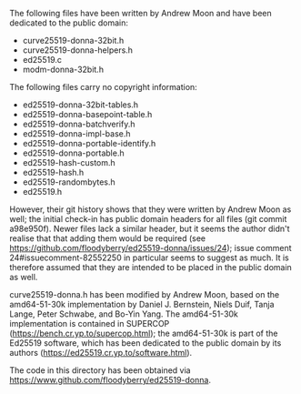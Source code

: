 The following files have been written by Andrew Moon and have been
dedicated to the public domain:

* curve25519-donna-32bit.h
* curve25519-donna-helpers.h
* ed25519.c
* modm-donna-32bit.h

The following files carry no copyright information:

* ed25519-donna-32bit-tables.h
* ed25519-donna-basepoint-table.h
* ed25519-donna-batchverify.h
* ed25519-donna-impl-base.h
* ed25519-donna-portable-identify.h
* ed25519-donna-portable.h
* ed25519-hash-custom.h
* ed25519-hash.h
* ed25519-randombytes.h
* ed25519.h

However, their git history shows that they were written by Andrew Moon
as well; the initial check-in has public domain headers for all files
(git commit a98e950f).  Newer files lack a similar header, but it seems
the author didn't realise that that adding them would be required
(see https://github.com/floodyberry/ed25519-donna/issues/24);
issue comment 24#issuecomment-82552250 in particular seems to suggest as
much.  It is therefore assumed that they are intended to be placed in
the public domain as well.

curve25519-donna.h has been modified by Andrew Moon, based on the
amd64-51-30k implementation by Daniel J. Bernstein, Niels Duif,
Tanja Lange, Peter Schwabe, and Bo-Yin Yang.  The amd64-51-30k
implementation is contained in SUPERCOP
(<https://bench.cr.yp.to/supercop.html>);
the amd64-51-30k is part of the Ed25519 software, which has been
dedicated to the public domain by its authors
(<https://ed25519.cr.yp.to/software.html>).

The code in this directory has been obtained via
<https://www.github.com/floodyberry/ed25519-donna>.

